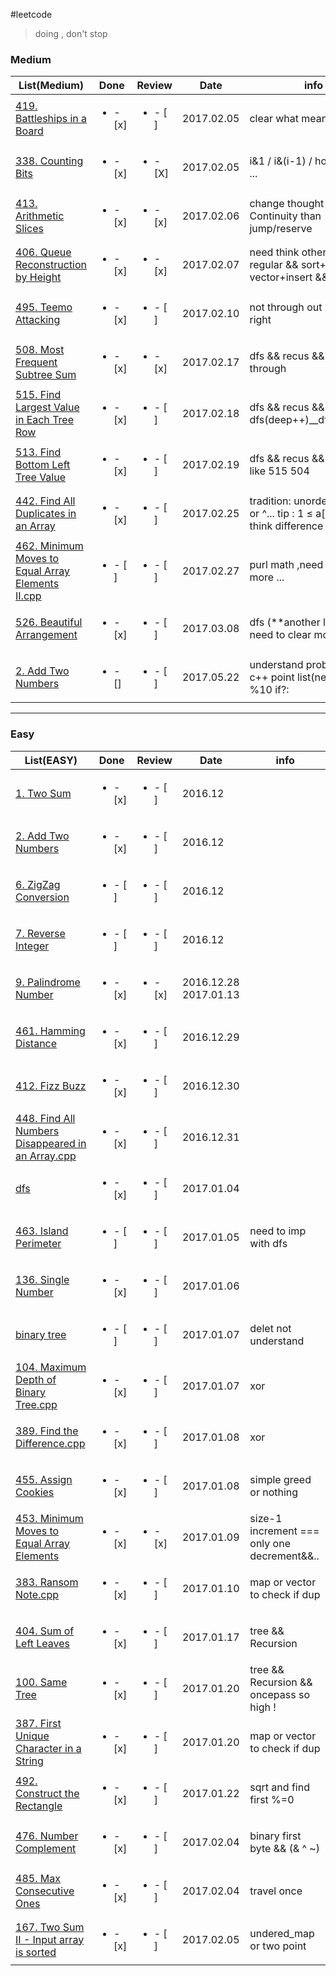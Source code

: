 #leetcode


>doing , don't stop





### Medium

|List(Medium)|Done |Review|Date|info
|----|-----|------|----|----|
|[419. Battleships in a Board](https://leetcode.com/problems/battleships-in-a-board/?tab=Description)   |<ul><li>- [x] </li></ul> | <ul><li>- [ ] </li></ul> | 2017.02.05 | clear what mean  |
|[338. Counting Bits](https://leetcode.com/problems/counting-bits/?tab=Description)   |<ul><li>- [x] </li></ul> | <ul><li>- [X] </li></ul> | 2017.02.05 | i&1 / i&(i-1) / how many 1 ...  |
|[413. Arithmetic Slices](https://leetcode.com/problems/arithmetic-slices/?tab=Description)   |<ul><li>- [x] </li></ul> | <ul><li>- [x] </li></ul> | 2017.02.06 | change thought not Continuity than jump/reserve  |
|[406. Queue Reconstruction by Height](https://leetcode.com/problems/queue-reconstruction-by-height/)   |<ul><li>- [x] </li></ul> | <ul><li>- [x] </li></ul> | 2017.02.07 | need think others && find regular && sort+imb && vector+insert && beat97%   |
|[495. Teemo Attacking](https://leetcode.com/problems/teemo-attacking/)   |<ul><li>- [x] </li></ul> | <ul><li>- [ ] </li></ul> | 2017.02.10 | not through out ! && way is right |
|[508. Most Frequent Subtree Sum](https://leetcode.com/problems/most-frequent-subtree-sum/)   |<ul><li>- [x] </li></ul> | <ul><li>- [x] </li></ul> | 2017.02.17 | dfs && recus && not clear through |
|[515. Find Largest Value in Each Tree Row](https://leetcode.com/problems/find-largest-value-in-each-tree-row/?tab=Description)   |<ul><li>- [x] </li></ul> | <ul><li>- [ ] </li></ul> | 2017.02.18 | dfs && recus && vector && dfs(deep++)__dfs(deep+1) |
|[513. Find Bottom Left Tree Value](https://discuss.leetcode.com/topic/79901/513-c-easy-understand-dfs-vector)   |<ul><li>- [x] </li></ul> | <ul><li>- [ ] </li></ul> | 2017.02.19 | dfs && recus && vector && like 515 504 |
|[442. Find All Duplicates in an Array](https://leetcode.com/problems/find-all-duplicates-in-an-array/?tab=Description)   |<ul><li>- [x] </li></ul> | <ul><li>- [ ] </li></ul> | 2017.02.25 | tradition: unordered_map or ^... tip : 1 ≤ a[i] ≤ n && think difference ! |
|[462. Minimum Moves to Equal Array Elements II.cpp](https://leetcode.com/problems/minimum-moves-to-equal-array-elements-ii/?tab=Description)   |<ul><li>- [ ] </li></ul> | <ul><li>- [ ] </li></ul> | 2017.02.27 | purl math ,need to thing more ... |
|[526. Beautiful Arrangement](https://leetcode.com/problems/beautiful-arrangement/?tab=Description)   |<ul><li>- [x] </li></ul> | <ul><li>- [ ] </li></ul> | 2017.03.08 | dfs (**another look) && need to clear more |
|[2. Add Two Numbers](https://leetcode.com/problems/add-two-numbers/#/description)   |<ul><li>- [] </li></ul> | <ul><li>- [ ] </li></ul> | 2017.05.22 | understand problem && c++ point list(new) && /10 %10 if?: |


---

### Easy

|List(EASY)|Done |Review|Date|info
|----|-----|------|----|----|
|[1. Two Sum](https://leetcode.com/problems/two-sum/)                       |<ul><li>- [x] </li></ul> | <ul><li>- [ ] </li></ul> | 2016.12
|[2. Add Two Numbers](https://leetcode.com/problems/add-two-numbers/)       |<ul><li>- [x] </li></ul> | <ul><li>- [ ] </li></ul> | 2016.12
|[6. ZigZag Conversion](https://leetcode.com/problems/zigzag-conversion/)   |<ul><li>- [ ] </li></ul> | <ul><li>- [ ] </li></ul> | 2016.12
|[7. Reverse Integer](https://leetcode.com/problems/reverse-integer/)       |<ul><li>- [ ] </li></ul> | <ul><li>- [ ] </li></ul> | 2016.12
|[9. Palindrome Number](https://leetcode.com/problems/palindrome-number/)   |<ul><li>- [x] </li></ul> | <ul><li>- [x] </li></ul> | 2016.12.28 2017.01.13
|[461. Hamming Distance](https://leetcode.com/problems/hamming-distance/)   |<ul><li>- [x] </li></ul> | <ul><li>- [ ] </li></ul> | 2016.12.29
|[412. Fizz Buzz](https://leetcode.com/problems/fizz-buzz/)   |<ul><li>- [x] </li></ul> | <ul><li>- [ ] </li></ul> | 2016.12.30
|[448. Find All Numbers Disappeared in an Array.cpp](https://leetcode.com/problems/find-all-numbers-disappeared-in-an-array/)   |<ul><li>- [x] </li></ul> | <ul><li>- [ ] </li></ul> | 2016.12.31
|[dfs](https://github.com/NominationP/Leetcode_recrod/blob/master/data_struct%26%26algorithm/dfs.cpp)   |<ul><li>- [x] </li></ul> | <ul><li>- [ ] </li></ul> | 2017.01.04
|[463. Island Perimeter](https://leetcode.com/problems/island-perimeter/)   |<ul><li>- [ ] </li></ul> | <ul><li>- [ ] </li></ul> | 2017.01.05|need to imp with dfs
|[136. Single Number](https://leetcode.com/problems/single-number/)   |<ul><li>- [x] </li></ul> | <ul><li>- [ ] </li></ul> | 2017.01.06
|[binary tree](https://github.com/NominationP/Leetcode_recrod/blob/master/data_struct%26%26algorithm/binary_tree.cpp)   |<ul><li>- [ ] </li></ul> | <ul><li>- [ ] </li></ul> | 2017.01.07|delet not understand
|[104. Maximum Depth of Binary Tree.cpp](https://leetcode.com/problems/maximum-depth-of-binary-tree/)   |<ul><li>- [x] </li></ul> | <ul><li>- [ ] </li></ul> | 2017.01.07 | xor
|[389. Find the Difference.cpp](https://leetcode.com/problems/find-the-difference/)   |<ul><li>- [x] </li></ul> | <ul><li>- [ ] </li></ul> | 2017.01.08 | xor
|[455. Assign Cookies](https://leetcode.com/problems/assign-cookies/)   |<ul><li>- [x] </li></ul> | <ul><li>- [ ] </li></ul> | 2017.01.08 | simple greed or nothing
|[453. Minimum Moves to Equal Array Elements](https://leetcode.com/problems/minimum-moves-to-equal-array-elements/)   |<ul><li>- [x] </li></ul> | <ul><li>- [x] </li></ul> | 2017.01.09 | size-1 increment === only one decrement&&..
|[383. Ransom Note.cpp](https://leetcode.com/problems/ransom-note/)   |<ul><li>- [x] </li></ul> | <ul><li>- [ ] </li></ul> | 2017.01.10 | map or vector to check if dup
|[404. Sum of Left Leaves](https://leetcode.com/problems/sum-of-left-leaves/)   |<ul><li>- [x] </li></ul> | <ul><li>- [ ] </li></ul> | 2017.01.17 | tree && Recursion
|[100. Same Tree](https://leetcode.com/problems/same-tree/)   |<ul><li>- [x] </li></ul> | <ul><li>- [ ] </li></ul> | 2017.01.20 | tree && Recursion && oncepass so high !
|[387. First Unique Character in a String](https://leetcode.com/problems/first-unique-character-in-a-string/)   |<ul><li>- [x] </li></ul> | <ul><li>- [ ] </li></ul> | 2017.01.20 | map or vector to check if dup
|[492. Construct the Rectangle](https://leetcode.com/problems/construct-the-rectangle/)   |<ul><li>- [x] </li></ul> | <ul><li>- [ ] </li></ul> | 2017.01.22 | sqrt and find first %=0
|[476. Number Complement](https://leetcode.com/problems/number-complement/?tab=Description)   |<ul><li>- [x] </li></ul> | <ul><li>- [ ] </li></ul> | 2017.02.04 | binary first byte && (& ^ ~) |
|[485. Max Consecutive Ones](https://leetcode.com/problems/max-consecutive-ones/)   |<ul><li>- [x] </li></ul> | <ul><li>- [ ] </li></ul> | 2017.02.04 | travel once  |
|[167. Two Sum II - Input array is sorted](https://leetcode.com/problems/two-sum-ii-input-array-is-sorted/?tab=Description)   |<ul><li>- [x] </li></ul> | <ul><li>- [ ] </li></ul> | 2017.02.05 | undered_map or two point  |


